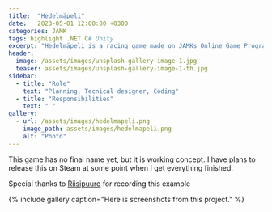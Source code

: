 ```yaml
---
title:  "Hedelmäpeli"
date:   2023-05-01 12:00:00 +0300
categories: JAMK
tags: highlight .NET C# Unity
excerpt: "Hedelmäpeli is a racing game made on JAMKs Online Game Programming course"
header:
  image: /assets/images/unsplash-gallery-image-1.jpg
  teaser: assets/images/unsplash-gallery-image-1-th.jpg
sidebar:
  - title: "Role"
    text: "Planning, Tecnical designer, Coding"
  - title: "Responsibilities"
    text: " "
gallery:
  - url: /assets/images/hedelmapeli.png
    image_path: assets/images/hedelmapeli.png
    alt: "Photo"
---
```


This game has no final name yet, but it is working concept. I have plans to release this on Steam at some point when I get everything finished.

Special thanks to [Riisipuuro](https://riisipuuro.com/) for recording this example

{% include gallery caption="Here is screenshots from this project." %}
